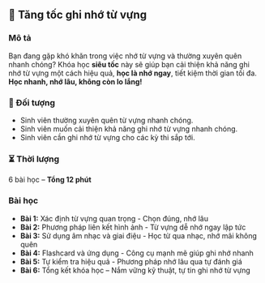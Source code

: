 ## 📌 Tăng tốc ghi nhớ từ vựng  

### Mô tả  
Bạn đang gặp khó khăn trong việc nhớ từ vựng và thường xuyên quên nhanh chóng? Khóa học **siêu tốc** này sẽ giúp bạn cải thiện khả năng ghi nhớ từ vựng một cách hiệu quả, **học là nhớ ngay**, tiết kiệm thời gian tối đa. **Học nhanh, nhớ lâu, không còn lo lắng!**

### 🎯 Đối tượng  
- Sinh viên thường xuyên quên từ vựng nhanh chóng.  
- Sinh viên muốn cải thiện khả năng ghi nhớ từ vựng nhanh chóng.  
- Sinh viên cần ghi nhớ từ vựng cho các kỳ thi sắp tới.  

### ⏳ Thời lượng  
6 bài học – **Tổng 12 phút**  

### Bài học  
- **Bài 1:** Xác định từ vựng quan trọng - Chọn đúng, nhớ lâu  
- **Bài 2:** Phương pháp liên kết hình ảnh - Từ vựng dễ nhớ ngay lập tức  
- **Bài 3:** Sử dụng âm nhạc và giai điệu - Học từ qua nhạc, nhớ mãi không quên  
- **Bài 4:** Flashcard và ứng dụng - Công cụ mạnh mẽ giúp ghi nhớ nhanh  
- **Bài 5:** Tự kiểm tra hiệu quả - Phương pháp nhớ lâu qua tự đánh giá  
- **Bài 6:** Tổng kết khóa học – Nắm vững kỹ thuật, tự tin ghi nhớ từ vựng
